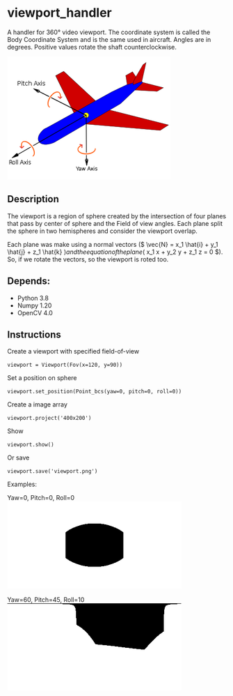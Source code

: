 # viewport_handler
A handler for 360° video viewport. The coordinate system is called the Body Coordinate System and is the same used in aircraft.
Angles are in degrees. Positive values rotate the shaft counterclockwise.

![The Body Coordinate System](images/coordinates.png)


## Description

The viewport is a region of sphere created by the intersection of
four planes that pass by center of sphere and the Field of view angles.
Each plane split the sphere in two hemispheres and consider the viewport
overlap.

Each plane was make using a normal vectors ($ \vec{N} = x_1 \hat{i} + y_1 \hat{j} + z_1 \hat{k} $) and the
equation of the plane ($ x_1 x + y_2 y + z_1 z = 0 $).
So, if we rotate the vectors, so the viewport is roted too.

## Depends:

- Python 3.8
- Numpy 1.20
- OpenCV 4.0

## Instructions

Create a viewport with specified field-of-view

    viewport = Viewport(Fov(x=120, y=90))

Set a position on sphere

    viewport.set_position(Point_bcs(yaw=0, pitch=0, roll=0))

Create a image array

    viewport.project('400x200')

Show

    viewport.show()

Or save

    viewport.save('viewport.png')

Examples:

Yaw=0, Pitch=0, Roll=0
![Viewport (0,0,0)](images/viewport1.png)

Yaw=60, Pitch=45, Roll=10
![Viewport (60,45,10)](images/viewport2.png)
